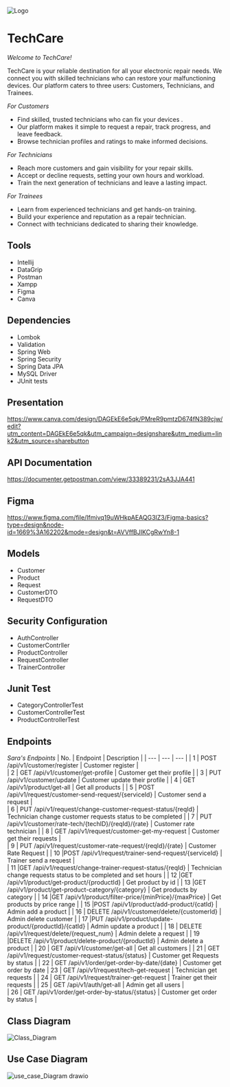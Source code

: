 ![Logo](https://github.com/SaraQ2030/TechCare/assets/159685978/c0243acc-c862-425b-a84b-fa692961a201)
# TechCare

_Welcome to TechCare!_

TechCare is your reliable destination for all your electronic repair needs. We connect you with skilled technicians who can  restore your malfunctioning devices. Our platform caters to three users: Customers, Technicians, and Trainees.

_For Customers_

- Find skilled, trusted technicians who can fix your devices .
- Our platform makes it simple to request a repair, track progress, and leave feedback.
- Browse technician profiles and ratings to make informed decisions.

_For Technicians_

- Reach more customers and gain visibility for your repair skills.
- Accept or decline requests, setting your own hours and workload.
- Train the next generation of technicians and leave a lasting impact.

_For Trainees_

- Learn from experienced technicians and get hands-on training.
- Build your experience and reputation as a repair technician.
- Connect with technicians dedicated to sharing their knowledge.

## Tools
- Intellij
- DataGrip
- Postman
- Xampp
- Figma
- Canva

## Dependencies
- Lombok
- Validation
- Spring Web
- Spring Security
- Spring Data JPA
- MySQL Driver
- JUnit tests
## Presentation
https://www.canva.com/design/DAGEkE6e5qk/PMreR9pmtzD674fN389cjw/edit?utm_content=DAGEkE6e5qk&utm_campaign=designshare&utm_medium=link2&utm_source=sharebutton
## API Documentation
https://documenter.getpostman.com/view/33389231/2sA3JJA441
## Figma
https://www.figma.com/file/Ifmivq19uWHkpAEAQG3IZ3/Figma-basics?type=design&node-id=1669%3A162202&mode=design&t=AVVffBJIKCgRwYn8-1

## Models
- Customer
- Product
- Request
- CustomerDTO
- RequestDTO

## Security Configuration
- AuthController
- CustomerContrller
- ProductController
- RequestController
- TrainerController
  
## Junit Test
- CategoryControllerTest
- CustomerControllerTest
- ProductControllerTest

## Endpoints

_Sara's Endpoints_
| No. | Endpoint | Description |
| --- | --- | --- |
| 1 | POST /api/v1/customer/register | Customer register |          
| 2 | GET /api/v1/customer/get-profile | Customer get their profile |
| 3 | PUT /api/v1/customer/update | Customer update their profile |
| 4 | GET /api/v1/product/get-all | Get all products |
| 5 | POST /api/v1/request/customer-send-request/{serviceId} | Customer send a request |      
| 6 | PUT /api/v1/request/change-customer-request-status/{reqId} | Technician change customer requests status to be completed |
| 7 | PUT /api/v1/customer/rate-tech/{techID}/{reqId}/{rate} | Customer rate technician |
| 8 | GET /api/v1/request/customer-get-my-request | Customer get their requests |  
| 9 | PUT /api/v1/request/customer-rate-request/{reqId}/{rate} | Customer Rate Request |
| 10 |POST /api/v1/request/trainer-send-request/{serviceId} | Trainer send a request |   
| 11 |GET /api/v1/request/change-trainer-request-status/{reqId} | Technician change requests status to be completed and set hours |
| 12 |GET /api/v1/product/get-product/{productId} | Get product by id |
| 13 |GET /api/v1/product/get-product-category/{category} | Get products by category |
| 14 |GET /api/v1/product/filter-price/{minPrice}/{maxPrice} | Get products by price range |
| 15 |POST /api/v1/product/add-product/{catId} | Admin add a product |
| 16 | DELETE /api/v1/customer/delete/{customerId} | Admin delete customer |
| 17 |PUT /api/v1/product/update-product/{productId}/{catId} | Admin update a product |
| 18 | DELETE /api/v1/request/delete/{request_num} | Admin delete a request |
| 19 |DELETE /api/v1/product/delete-product/{productId} | Admin delete a product |
| 20 | GET /api/v1/customer/get-all | Get all customers |
| 21 | GET /api/v1/request/customer-request-status/{status} | Customer get Requests by status |
| 22 | GET /api/v1/order/get-order-by-date/{date} | Customer get order by date 
| 23 | GET /api/v1/request/tech-get-request | Technician get requests |
| 24 | GET /api/v1/request/trainer-get-request | Trainer get their requests |
| 25 | GET /api/v1/auth/get-all | Admin get all users |                     
| 26 | GET /api/v1/order/get-order-by-status/{status} | Customer get order by status | 

## Class Diagram
![Class_Diagram](https://github.com/SaraQ2030/TechCare/assets/159685978/cdeff2a0-2f02-42c2-9297-f78c8c74018b)

## Use Case Diagram
![use_case_Diagram drawio](https://github.com/SaraQ2030/TechCare/assets/159685978/1548a44b-1203-4ee9-add9-3cdac9d3d66d)
